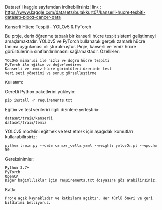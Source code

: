 Dataset'i kaggle sayfamdan indirebilirsiniz! link : https://www.kaggle.com/datasets/burakkurt07/kanserli-hucre-tesbiti-dataseti-blood-cancer-data


Kanserli Hücre Tespiti - YOLOv5 & PyTorch

Bu proje, derin öğrenme tabanlı bir kanserli hücre tespit sistemi geliştirmeyi amaçlamaktadır. YOLOv5 ve PyTorch kullanarak gerçek zamanlı hücre tanıma uygulaması oluşturulmuştur. Proje, kanserli ve temiz hücre görüntülerinin sınıflandırılmasını sağlamaktadır.
Özellikler:

    YOLOv5 mimarisi ile hızlı ve doğru hücre tespiti
    PyTorch ile eğitim ve değerlendirme
    Kanserli ve temiz hücre görüntüleri üzerinde test
    Veri seti yönetimi ve sonuç görselleştirme

Kullanım:

 Gerekli Python paketlerini yükleyin:

    pip install -r requirements.txt

Eğitim ve test verilerini ilgili dizinlere yerleştirin:

    dataset/train/kanserli
    dataset/train/temiz

YOLOv5 modelini eğitmek ve test etmek için aşağıdaki komutları kullanabilirsiniz:

    python train.py --data cancer_cells.yaml --weights yolov5s.pt --epochs 50

Gereksinimler:

    Python 3.7+
    PyTorch
    OpenCV
    Diğer bağımlılıklar için requirements.txt dosyasına göz atabilirsiniz.

Katkı:

    Proje açık kaynaklıdır ve katkılara açıktır. Her türlü öneri ve geri bildirimi bekliyoruz.
